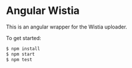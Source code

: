 # Angular Wistia

This is an angular wrapper for the Wistia uploader.

To get started:

```bash
$ npm install
$ npm start
$ npm test
```
